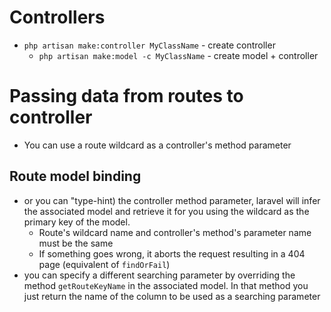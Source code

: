 # Controllers

* `php artisan make:controller MyClassName` - create controller
  * `php artisan make:model -c MyClassName` - create model + controller


# Passing data from routes to controller

* You can use a route wildcard as a controller's method parameter

## Route model binding

* or you can "type-hint) the controller method parameter, laravel will infer the associated model and retrieve it for you using the wildcard as the primary key of the model. 
  * Route's wildcard name and controller's method's parameter name must be the same
  * If something goes wrong, it aborts the request resulting in a 404 page (equivalent of `findOrFail`)
* you can specify a different searching parameter by overriding the method `getRouteKeyName` in the associated model. In that method you just return the name of the column to be used as a searching parameter

